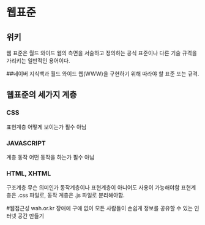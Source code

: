 # 웹표준

## 위키
웹 표준은 월드 와이드 웹의 측면을 서술하고 정의하는 공식 표준이나 다른 기술 규격을 가리키는 일반적인 용어이다.

##네이버 지식백과
월드 와이드 웹(WWW)을 구현하기 위해 따라야 할 표준 또는 규격.

## 웹표준의 세가지 계층
### CSS 
표현계층
어떻게 보이는가
필수 아님

### JAVASCRIPT
계층 동작
어떤 동작을 하는가
필수 아님

### HTML, XHTML
구조계층
무슨 의미인가
동작계층이나 표현계층이 아니어도 사용이 가능해야함
표현계층은 .css 파일로, 동작 계층은 .js 파일로 분리해야함.


#웹접근성
wah.or.kr
장애에 구애 없이 모든 사람들이 손쉽게 정보를 공유할 수 있는 인터넷 공간 만들기